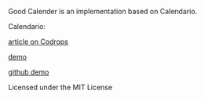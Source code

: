 Good Calender is an implementation based on Calendario.

Calendario:

[article on Codrops](http://tympanus.net/codrops/?p=12416)

[demo](http://tympanus.net/Development/Calendario)

[github demo](http://deviprsd21.github.io/Calendario/)

Licensed under the MIT License
